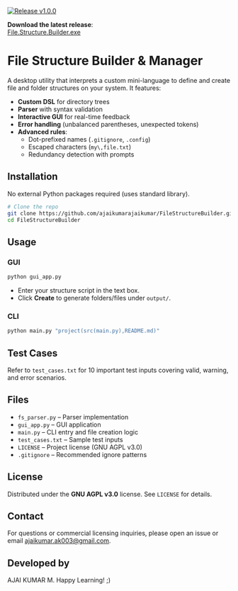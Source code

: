 [![Release v1.0.0](https://img.shields.io/github/v/release/ajaikumarajaikumar/YourRepo)](https://github.com/ajaikumarajaikumar/FileStructureBuilder/releases/tag/v1.0.0)

**Download the latest release**:  
[File.Structure.Builder.exe](https://github.com/ajaikumarajaikumar/FileStructureBuilder/releases/download/v1.0.0/File.Structure.Builder.exe)



# File Structure Builder & Manager

A desktop utility that interprets a custom mini-language to define and create file and folder structures on your system. It features:

- **Custom DSL** for directory trees
- **Parser** with syntax validation
- **Interactive GUI** for real-time feedback
- **Error handling** (unbalanced parentheses, unexpected tokens)
- **Advanced rules**: 
  - Dot-prefixed names (`.gitignore`, `.config`)
  - Escaped characters (`my\,file.txt`)
  - Redundancy detection with prompts

## Installation

No external Python packages required (uses standard library).

```bash
# Clone the repo
git clone https://github.com/ajaikumarajaikumar/FileStructureBuilder.git
cd FileStructureBuilder
```

## Usage

### GUI
```bash
python gui_app.py
```
- Enter your structure script in the text box.
- Click **Create** to generate folders/files under `output/`.

### CLI
```bash
python main.py "project(src(main.py),README.md)"
```

## Test Cases

Refer to `test_cases.txt` for 10 important test inputs covering valid, warning, and error scenarios.

## Files

- `fs_parser.py` – Parser implementation
- `gui_app.py` – GUI application
- `main.py` – CLI entry and file creation logic
- `test_cases.txt` – Sample test inputs
- `LICENSE` – Project license (GNU AGPL v3.0)
- `.gitignore` – Recommended ignore patterns

## License

Distributed under the **GNU AGPL v3.0** license. See `LICENSE` for details.

## Contact
For questions or commercial licensing inquiries, please open an issue or email ajaikumar.ak003@gmail.com.

## Developed by
AJAI KUMAR M. Happy Learning! ;)
